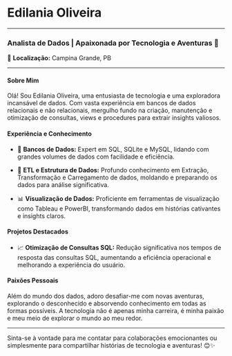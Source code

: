 # Edilania Oliveira

---

### Analista de Dados | Apaixonada por Tecnologia e Aventuras 🚀

📍 **Localização:** Campina Grande, PB


---

#### Sobre Mim

Olá! Sou Edilania Oliveira, uma entusiasta de tecnologia e uma exploradora incansável de dados. Com vasta experiência em bancos de dados relacionais e não relacionais, mergulho fundo na criação, manutenção e otimização de consultas, views e procedures para extrair insights valiosos.

#### Experiência e Conhecimento

- 💾 **Bancos de Dados:** Expert em SQL, SQLite e MySQL, lidando com grandes volumes de dados com facilidade e eficiência.
  
- 🔄 **ETL e Estrutura de Dados:** Profundo conhecimento em Extração, Transformação e Carregamento de dados, moldando e preparando os dados para análise significativa.

- 📊 **Visualização de Dados:** Proficiente em ferramentas de visualização como Tableau e PowerBI, transformando dados em histórias cativantes e insights claros.

#### Projetos Destacados

- 📈 **Otimização de Consultas SQL:** Redução significativa nos tempos de resposta das consultas SQL, aumentando a eficiência operacional e melhorando a experiência do usuário.


#### Paixões Pessoais

Além do mundo dos dados, adoro desafiar-me com novas aventuras, explorando o desconhecido e absorvendo conhecimento em todas as formas possíveis. A tecnologia não é apenas minha carreira, é minha paixão e meu meio de explorar o mundo ao meu redor.

---

Sinta-se à vontade para me contatar para colaborações emocionantes ou simplesmente para compartilhar histórias de tecnologia e aventuras! 😊✨
